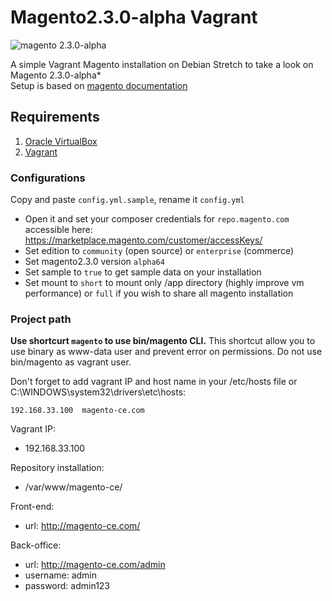 # Magento2.3.0-alpha Vagrant

![magento 2.3.0-alpha](https://image.noelshack.com/fichiers/2018/36/5/1536313361-selection-014.png)

A simple Vagrant Magento installation on Debian Stretch to take a look on Magento 2.3.0-alpha*<br>
Setup is based on [magento documentation](https://devdocs.magento.com/guides/v2.3/release-notes/2.3.0-alpha-install.html)

## Requirements

1. [Oracle VirtualBox](https://www.virtualbox.org/)
2. [Vagrant](https://www.vagrantup.com/)

### Configurations

Copy and paste ``config.yml.sample``, rename it ``config.yml``
- Open it and set your composer credentials for ``repo.magento.com`` accessible here:
https://marketplace.magento.com/customer/accessKeys/
- Set edition to ``community`` (open source) or ``enterprise`` (commerce)
- Set magento2.3.0 version ``alpha64`` 
- Set sample to ``true`` to get sample data on your installation
- Set mount to ``short`` to mount only /app directory (highly improve vm performance) or ``full`` if you wish to share all magento installation

### Project path

<b>Use shortcurt ``magento`` to use bin/magento CLI.</b> This shortcut allow you to use binary as www-data user and prevent error on permissions. Do not use bin/magento as vagrant user.

Don't forget to add vagrant IP and host name in your /etc/hosts file or C:\WINDOWS\system32\drivers\etc\hosts:<br>
```
192.168.33.100  magento-ce.com
```

Vagrant IP:
- 192.168.33.100

Repository installation:
- /var/www/magento-ce/

Front-end:
- url: http://magento-ce.com/

Back-office:
- url: http://magento-ce.com/admin
- username: admin
- password: admin123
